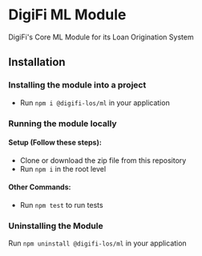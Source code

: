  # DigiFi ML Module
  DigiFi's Core ML Module for its Loan Origination System
  
  ## Installation

  ### Installing the module into a project

  * Run `npm i @digifi-los/ml` in your application

  ### Running the module locally
  
  #### Setup (Follow these steps):
  * Clone or download the zip file from this repository
  * Run `npm i` in the root level

  #### Other Commands:
  * Run `npm test` to run tests
  
  ### Uninstalling the Module

  Run `npm uninstall @digifi-los/ml` in your application